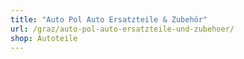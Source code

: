 ```yaml
---
title: "Auto Pol Auto Ersatzteile & Zubehör"
url: /graz/auto-pol-auto-ersatzteile-und-zubehoer/
shop: Autoteile
---
```

